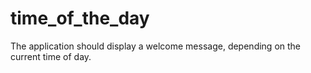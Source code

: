 # time_of_the_day
The application should display a welcome message, depending on the current time of day.


